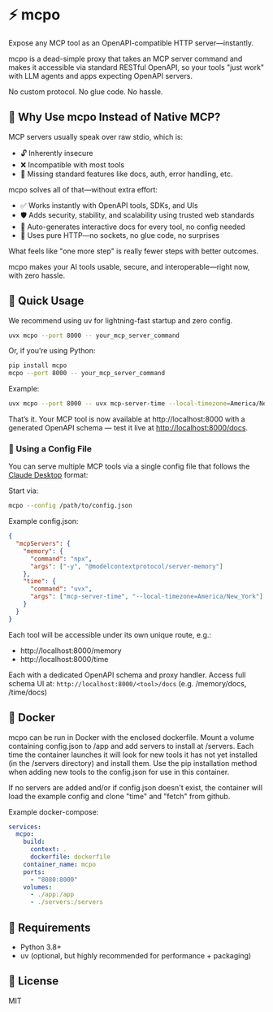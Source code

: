 # ⚡️ mcpo

Expose any MCP tool as an OpenAPI-compatible HTTP server—instantly.

mcpo is a dead-simple proxy that takes an MCP server command and makes it accessible via standard RESTful OpenAPI, so your tools "just work" with LLM agents and apps expecting OpenAPI servers.

No custom protocol. No glue code. No hassle.

## 🤔 Why Use mcpo Instead of Native MCP?

MCP servers usually speak over raw stdio, which is:

- 🔓 Inherently insecure
- ❌ Incompatible with most tools
- 🧩 Missing standard features like docs, auth, error handling, etc.

mcpo solves all of that—without extra effort:

- ✅ Works instantly with OpenAPI tools, SDKs, and UIs
- 🛡 Adds security, stability, and scalability using trusted web standards
- 🧠 Auto-generates interactive docs for every tool, no config needed
- 🔌 Uses pure HTTP—no sockets, no glue code, no surprises

What feels like "one more step" is really fewer steps with better outcomes.

mcpo makes your AI tools usable, secure, and interoperable—right now, with zero hassle.

## 🚀 Quick Usage

We recommend using uv for lightning-fast startup and zero config.

```bash
uvx mcpo --port 8000 -- your_mcp_server_command
```

Or, if you’re using Python:

```bash
pip install mcpo
mcpo --port 8000 -- your_mcp_server_command
```

Example:

```bash
uvx mcpo --port 8000 -- uvx mcp-server-time --local-timezone=America/New_York
```

That’s it. Your MCP tool is now available at http://localhost:8000 with a generated OpenAPI schema — test it live at [http://localhost:8000/docs](http://localhost:8000/docs).


### 🔄 Using a Config File

You can serve multiple MCP tools via a single config file that follows the [Claude Desktop](https://modelcontextprotocol.io/quickstart/user) format:

Start via:

```bash
mcpo --config /path/to/config.json
```

Example config.json:

```json
{
  "mcpServers": {
    "memory": {
      "command": "npx",
      "args": ["-y", "@modelcontextprotocol/server-memory"]
    },
    "time": {
      "command": "uvx",
      "args": ["mcp-server-time", "--local-timezone=America/New_York"]
    }
  }
}
```

Each tool will be accessible under its own unique route, e.g.:
- http://localhost:8000/memory
- http://localhost:8000/time

Each with a dedicated OpenAPI schema and proxy handler. Access full schema UI at: `http://localhost:8000/<tool>/docs`  (e.g. /memory/docs, /time/docs)

## 🐋 Docker

mcpo can be run in Docker with the enclosed dockerfile. Mount a volume containing config.json to /app and add servers to install at /servers. Each time the container launches it will look for new tools it has not yet installed (in the /servers directory) and install them. Use the pip installation method when adding new tools to the config.json for use in this container.

If no servers are added and/or if config.json doesn't exist, the container will load the example config and clone "time" and "fetch" from github.

Example docker-compose:

```yaml
services:
  mcpo:
    build:
      context: .
      dockerfile: dockerfile
    container_name: mcpo
    ports:
      - "8080:8000"
    volumes:
      - ./app:/app
      - ./servers:/servers
```

## 🔧 Requirements

- Python 3.8+
- uv (optional, but highly recommended for performance + packaging)

## 🪪 License

MIT